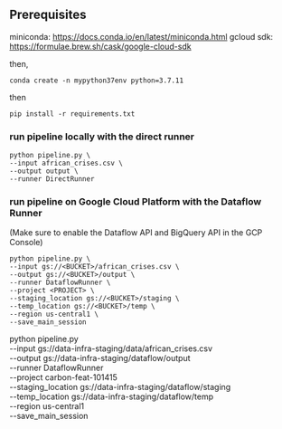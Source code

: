 
## Prerequisites


miniconda: https://docs.conda.io/en/latest/miniconda.html
gcloud sdk: https://formulae.brew.sh/cask/google-cloud-sdk


then,

`conda create -n mypython37env python=3.7.11`

then

`pip install -r requirements.txt`

### run pipeline locally with the direct runner

```
python pipeline.py \
--input african_crises.csv \
--output output \
--runner DirectRunner
```

### run pipeline on Google Cloud Platform with the Dataflow Runner
(Make sure to enable the Dataflow API and BigQuery API in the GCP Console)
```
python pipeline.py \
--input gs://<BUCKET>/african_crises.csv \
--output gs://<BUCKET>/output \
--runner DataflowRunner \
--project <PROJECT> \
--staging_location gs://<BUCKET>/staging \
--temp_location gs://<BUCKET>/temp \
--region us-central1 \
--save_main_session
```

python pipeline.py \
--input gs://data-infra-staging/data/african_crises.csv \
--output gs://data-infra-staging/dataflow/output \
--runner DataflowRunner \
--project carbon-feat-101415 \
--staging_location gs://data-infra-staging/dataflow/staging \
--temp_location gs://data-infra-staging/dataflow/temp \
--region us-central1 \
--save_main_session